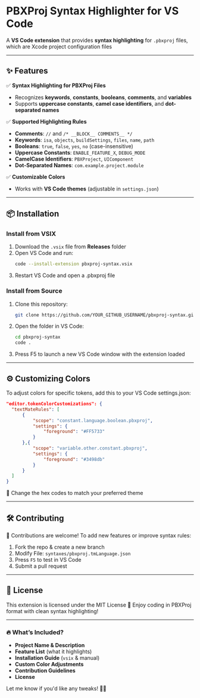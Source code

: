 # PBXProj Syntax Highlighter for VS Code

A **VS Code extension** that provides **syntax highlighting** for `.pbxproj` files, which are Xcode project configuration files

---

## ✨ Features

✅ **Syntax Highlighting for PBXProj Files**
- Recognizes **keywords**, **constants**, **booleans**, **comments**, and **variables**
- Supports **uppercase constants**, **camel case identifiers**, and **dot-separated names**

✅ **Supported Highlighting Rules**
- **Comments**: `//` and `/* __BLOCK__ COMMENTS__ */`
- **Keywords**: `isa`, `objects`, `buildSettings`, `files`, `name`, `path`
- **Booleans**: `true`, `false`, `yes`, `no` (case-insensitive)
- **Uppercase Constants**: `ENABLE_FEATURE_X`, `DEBUG_MODE`
- **CamelCase Identifiers**: `PBXProject`, `UIComponent`
- **Dot-Separated Names**: `com.example.project.module`

✅ **Customizable Colors**
- Works with **VS Code themes** (adjustable in `settings.json`)

---

## 📦 Installation

### **Install from VSIX**
1. Download the `.vsix` file from **Releases** folder
2. Open VS Code and run:
   ```sh
   code --install-extension pbxproj-syntax.vsix
3. Restart VS Code and open a .pbxproj file

### **Install from Source**
1. Clone this repository:
   ```sh
   git clone https://github.com/YOUR_GITHUB_USERNAME/pbxproj-syntax.git
2. Open the folder in VS Code:
   ```sh
   cd pbxproj-syntax
   code .
3. Press F5 to launch a new VS Code window with the extension loaded

---

## ⚙️ Customizing Colors
To adjust colors for specific tokens, add this to your VS Code settings.json:
  ```json
  "editor.tokenColorCustomizations": {
  	"textMateRules": [
  		{
  			"scope": "constant.language.boolean.pbxproj",
  			"settings": {
  				"foreground": "#FF5733"
  			}
  		},{
  			"scope": "variable.other.constant.pbxproj",
  			"settings": {
  				"foreground": "#3498db"
  			}
  		}
  	]
  }
```
🎨 Change the hex codes to match your preferred theme

---

## 🛠 Contributing
👋 Contributions are welcome!
To add new features or improve syntax rules:

1. Fork the repo & create a new branch
2. Modify File: `syntaxes/pbxproj.tmLanguage.json`
3. Press `F5` to test in VS Code
4. Submit a pull request

---

## 📜 License
This extension is licensed under the MIT License
🚀 Enjoy coding in PBXProj format with clean syntax highlighting!

---

### **🔥 What’s Included?**
- **Project Name & Description**
- **Feature List** (what it highlights)
- **Installation Guide** (`vsix` & manual)
- **Custom Color Adjustments**
- **Contribution Guidelines**
- **License**

Let me know if you'd like any tweaks! 🚀💡
